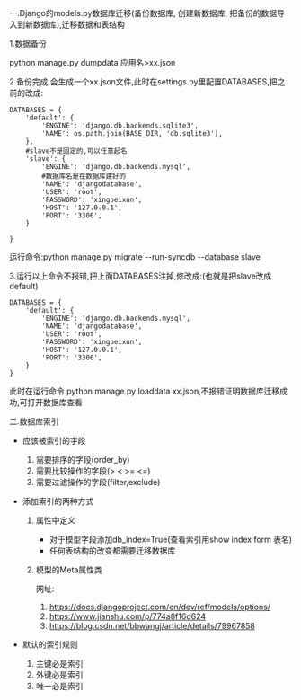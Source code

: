 一.Django的models.py数据库迁移(备份数据库, 创建新数据库, 把备份的数据导入到新数据库),迁移数据和表结构

1.数据备份

python manage.py dumpdata 应用名>xx.json

2.备份完成,会生成一个xx.json文件,此时在settings.py里配置DATABASES,把之前的改成:

```
DATABASES = {
    'default': {
        'ENGINE': 'django.db.backends.sqlite3',
        'NAME': os.path.join(BASE_DIR, 'db.sqlite3'),
    },
    #slave不是固定的,可以任意起名
    'slave': {
        'ENGINE': 'django.db.backends.mysql',
        #数据库名是在数据库建好的
        'NAME': 'djangodatabase',
        'USER': 'root',
        'PASSWORD': 'xingpeixun',
        'HOST': '127.0.0.1',
        'PORT': '3306',
    }

}
```

运行命令:python manage.py migrate --run-syncdb --database slave

3.运行以上命令不报错,把上面DATABASES注掉,修改成:(也就是把slave改成default)

```
DATABASES = {
    'default': {
        'ENGINE': 'django.db.backends.mysql',
        'NAME': 'djangodatabase',
        'USER': 'root',
        'PASSWORD': 'xingpeixun',
        'HOST': '127.0.0.1',
        'PORT': '3306',
    }
}
```

此时在运行命令 python manage.py loaddata xx.json,不报错证明数据库迁移成功,可打开数据库查看

二.数据库索引

- 应该被索引的字段
  1. 需要排序的字段(order_by)
  2. 需要比较操作的字段(> < >= <=)
  3. 需要过滤操作的字段(filter,exclude)

- 添加索引的两种方式

  1. 属性中定义

     - 对于模型字段添加db_index=True(查看索引用show index form 表名)
     - 任何表结构的改变都需要迁移数据库

  2. 模型的Meta属性类

     网址:

     1. https://docs.djangoproject.com/en/dev/ref/models/options/ 
     2. https://www.jianshu.com/p/774a8f16d624
     3. https://blog.csdn.net/bbwangj/article/details/79967858

- 默认的索引规则
  1. 主键必是索引
  2. 外键必是索引
  3. 唯一必是索引